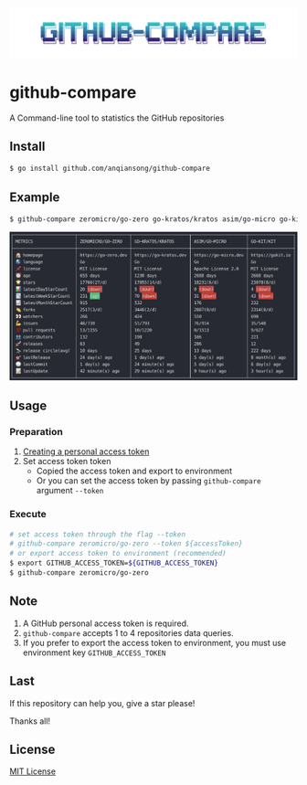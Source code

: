 ![banner](./resource/banner.png)

# github-compare
A Command-line tool to statistics the GitHub repositories

## Install

```bash
$ go install github.com/anqiansong/github-compare
```

## Example
```bash
$ github-compare zeromicro/go-zero go-kratos/kratos asim/go-micro go-kit/kit
```
![preview](./resource/compare-preview.png)

## Usage

### Preparation
1. [Creating a personal access token](https://docs.github.com/en/authentication/keeping-your-account-and-data-secure/creating-a-personal-access-token)
2. Set access token token
   - Copied the access token and export to environment
   - Or you can set the access token by passing `github-compare` argument 
     `--token`

### Execute

```bash
# set access token through the flag --token
# github-compare zeromicro/go-zero --token ${accessToken}
# or export access token to environment (recommended)
$ export GITHUB_ACCESS_TOKEN=${GITHUB_ACCESS_TOKEN}
$ github-compare zeromicro/go-zero
```

## Note

1. A GitHub personal access token is required.
2. `github-compare` accepts 1 to 4 repositories data queries.
3. If you prefer to export the access token to environment, you must use 
   environment key `GITHUB_ACCESS_TOKEN`

## Last
If this repository can help you, give a star please! 

Thanks all!

## License
[MIT License](License)